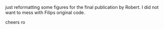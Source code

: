 just reformatting some figures for the final publication by Robert.
I did not want to mess with Filips original code.

cheers ro

